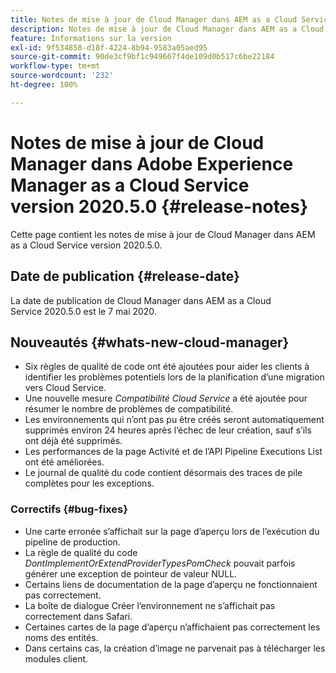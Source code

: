 ```yaml
---
title: Notes de mise à jour de Cloud Manager dans AEM as a Cloud Service version 2020.5.0
description: Notes de mise à jour de Cloud Manager dans AEM as a Cloud Service version 2020.5.0
feature: Informations sur la version
exl-id: 9f534858-d18f-4224-8b94-9583a05aed95
source-git-commit: 90de3cf9bf1c949667f4de109d0b517c6be22184
workflow-type: tm+mt
source-wordcount: '232'
ht-degree: 100%

---
```


# Notes de mise à jour de Cloud Manager dans Adobe Experience Manager as a Cloud Service version 2020.5.0 {#release-notes}

Cette page contient les notes de mise à jour de Cloud Manager dans AEM as a Cloud Service version 2020.5.0.

## Date de publication {#release-date}

La date de publication de Cloud Manager dans AEM as a Cloud Service 2020.5.0 est le 7 mai 2020.

## Nouveautés {#whats-new-cloud-manager}

* Six règles de qualité de code ont été ajoutées pour aider les clients à identifier les problèmes potentiels lors de la planification d’une migration vers Cloud Service.
* Une nouvelle mesure *Compatibilité Cloud Service* a été ajoutée pour résumer le nombre de problèmes de compatibilité.
* Les environnements qui n’ont pas pu être créés seront automatiquement supprimés environ 24 heures après l’échec de leur création, sauf s’ils ont déjà été supprimés.
* Les performances de la page Activité et de l’API Pipeline Executions List ont été améliorées.
* Le journal de qualité du code contient désormais des traces de pile complètes pour les exceptions.

### Correctifs {#bug-fixes}

* Une carte erronée s’affichait sur la page d’aperçu lors de l’exécution du pipeline de production.
* La règle de qualité du code *DontImplementOrExtendProviderTypesPomCheck* pouvait parfois générer une exception de pointeur de valeur NULL.
* Certains liens de documentation de la page d’aperçu ne fonctionnaient pas correctement.
* La boîte de dialogue Créer l’environnement ne s’affichait pas correctement dans Safari.
* Certaines cartes de la page d’aperçu n’affichaient pas correctement les noms des entités.
* Dans certains cas, la création d’image ne parvenait pas à télécharger les modules client.
